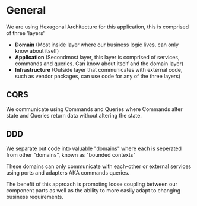 # General

We are using Hexagonal Architecture for this application, this is comprised of three 'layers' 


[//]: # (TODO improve this + add in diagram)
- **Domain** (Most inside layer where our business logic lives, can only know about itself)
- **Application** (Secondmost layer, this layer is comprised of services, commands and queries. Can know about itself and the domain layer) 
- **Infrastructure** (Outside layer that communicates with external code, such as vendor packages, can use code for any of the three layers)


## CQRS

We communicate using Commands and Queries where Commands alter state and Queries return data without altering the state.


## DDD

We separate out code into valuable "domains" where each is seperated from other "domains", known as "bounded contexts" 

These domains can only communicate with each-other or external services using ports and adapters AKA commands queries.

The benefit of this approach is promoting loose coupling between our component parts as well as the ability to more easily adapt to changing business requirements.


